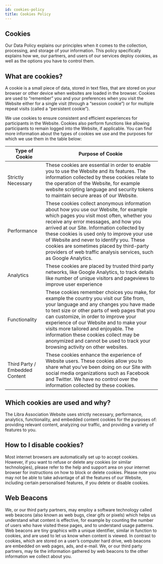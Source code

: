 ```yaml
---
id: cookies-policy
title: Cookies Policy
---
```


<!-- hide the edit button --><style>.edit-page-link {display: none !important; visibility: hidden !important;}</style>

## Cookies
 Our Data Policy explains our principles when it comes to the collection, processing, and storage of your information. This policy specifically explains how we, our partners, and users of our services deploy cookies, as well as the options you have to control them.

## What are cookies?
 A cookie is a small piece of data, stored in text files, that are stored on your browser or other device when websites are loaded in the browser. Cookies are used to “remember” you and your preferences when you visit the Website either for a single visit (through a “session cookie”) or for multiple repeat visits (called a “persistent cookie”). 

 We use cookies to ensure consistent and efficient experiences for participants in the Website. Cookies also perform functions like allowing participants to remain logged into the Website, if applicable. You can find more information about the types of cookies we use and the purposes for which we use them in the table below:

| Type of Cookie | Purpose of Cookie	|
|----------------|----------------------|
| Strictly Necessary        | These cookies are essential in order to enable you to use the Website and its  features. The information collected by these cookies relate to the operation  of the Website, for example website scripting language and security tokens to  maintain secure areas of our Website. |
| Performance |  These cookies collect anonymous information about how you use our Website,  for example which pages you visit most often, whether you receive any error  messages, and how you arrived at our Site. Information collected by these  cookies is used only to improve your use of Website and never to identify  you. These cookies are sometimes placed by third-party providers of web  traffic analysis services, such as Google Analytics.	|
| Analytics	| These cookies are placed by trusted third party networks, like Google  Analytics, to track details like number of unique visitors and pageviews to  improve user experience	|
| Functionality	| These cookies remember choices you make, for example the country you visit  our Site from, your language and any changes you have made to text size or  other parts of web pages that you can customize, in order to improve your  experience of our Website and to make your visits more tailored and  enjoyable. The information these cookies collect may be anonymized and cannot  be used to track your browsing activity on other websites.	|
| Third Party / Embedded Content	|   These cookies enhance the experience of Website users. These cookies allow  you to share what you’ve been doing on our Site with social media  organizations such as Facebook and Twitter. We have no control over the  information collected by these cookies.	|

## Which cookies are used and why?
 The Libra Association Website uses strictly necessary, performance, analytics, functionality, and embedded content cookies for the purposes of: providing relevant content, analyzing our traffic, and providing a variety of features to you. 

## How to I disable cookies?
 Most internet browsers are automatically set up to accept cookies. However, if you want to refuse or delete any cookies (or similar technologies), please refer to the help and support area on your internet browser for instructions on how to block or delete cookies. Please note you may not be able to take advantage of all the features of our Website, including certain personalised features, if you delete or disable cookies. 

## Web Beacons
 We, or our third party partners, may employ a software technology called web beacons (also known as web bugs, clear gifs or pixels) which helps us understand what content is effective, for example by counting the number of users who have visited these pages, and to understand usage patterns. Web beacons are tiny graphics with a unique identifier, similar in function to cookies, and are used to let us know when content is viewed. In contrast to cookies, which are stored on a user’s computer hard drive, web beacons are embedded on web pages, ads, and e-mail. We, or our third party partners, may tie the information gathered by web beacons to the other information we collect about you. 
